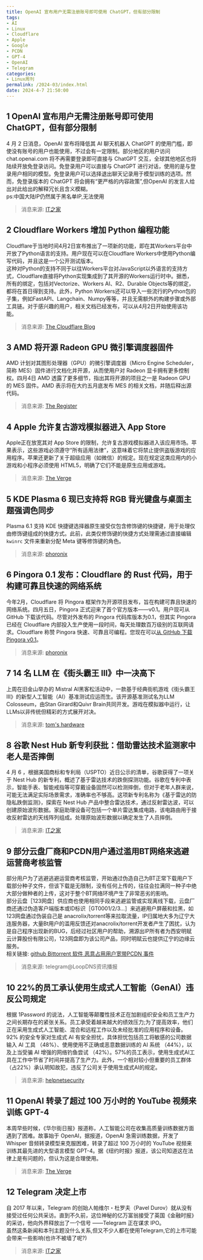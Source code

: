 ```yaml
---
title: OpenAI 宣布用户无需注册账号即可使用 ChatGPT，但有部分限制
tags: 
- AI
- Linux
- Cloudflare
- Apple
- Google
- PCDN
- GPT-4
- OpenAI
- Telegram
categories: 
- Linux周刊
permalink: /2024-03/index.html
date: 2024-4-7 21:50:00
---
```


## 1 OpenAI 宣布用户无需注册账号即可使用 ChatGPT，但有部分限制
4 月 2 日消息，OpenAI 宣布将降低其 AI 聊天机器人 ChatGPT 的使用门槛，即使没有账号的用户也能使用，不过会有一定限制。部分地区的用户访问 chat.openai.com 将不再需要登录即可直接与 ChatGPT 交互，全球其他地区也将陆续开放免登录访问。免登录用户可以直接与 ChatGPT 进行对话，使用的是与登录用户相同的模型。免登录用户可以选择退出聊天记录用于模型训练的选项。然而，免登录版本的 ChatGPT 将会拥有“更严格的内容政策”,但OpenAI 的发言人给出对此给出的解释冗长且含义模糊。   
ps:中国大陆IP仍然属于黑名单IP,无法使用   
> 消息来源: [IT之家](https://www.ithome.com/0/759/538.htm)


## 2 Cloudflare Workers 增加 Python 编程功能
Cloudflare于当地时间4月2日宣布推出了一项新的功能，即在其Workers平台中开放了Python语言的支持。用户现在可以在Cloudflare Workers中使用Python编写代码，并且这是一个公开测试版本。   
这种对Python的支持不同于以往Workers平台对JavaScript以外语言的支持方式，Cloudflare直接将Python实现集成到了其开源的Workers运行时中。据悉，所有的绑定，包括对Vectorize、Workers AI、R2、Durable Objects等的绑定，都将在首日得到支持。此外，Python Workers还可以导入一些流行的Python包的子集，例如FastAPI、Langchain、Numpy等等，并且无需额外的构建步骤或外部工具链。对于感兴趣的用户，相关文档已经发布，可以从4月2日开始使用该功能。
> 消息来源: [The Cloudflare Blog](https://blog.cloudflare.com/python-workers)


## 3 AMD 将开源 Radeon GPU 微引擎调度器固件
AMD 计划对其图形处理器（GPU）的微引擎调度器（Micro Engine Scheduler，简称 MES）固件进行文档化并开源，从而使用户对 Radeon 显卡拥有更多控制权。四月4日 AMD 透露了更多细节，指出其将开源的项目之一是 Radeon GPU 的 MES 固件。AMD 表示将在大约五月底发布 MES 的相关文档，并随后释出源代码。
> 消息来源: [The Register](https://www.theregister.com/2024/04/05/amd_mes_open_source/)


## 4 Apple 允许复古游戏模拟器进入 App Store
Apple正在放宽其对 App Store 的限制，允许复古游戏模拟器进入该应用市场。苹果表示，这些游戏必须遵守“所有适用法律”，这意味着它将禁止提供盗版游戏的应用程序。苹果还更新了关于超级应用（如微信）的规定。现在规定这类应用内的小游戏和小程序必须使用 HTML5，明确了它们不能是原生应用或游戏。
> 消息来源: [The Verge](https://www.theverge.com/2024/4/5/24122341/apple-app-store-game-emulators-super-apps)


## 5 KDE Plasma 6 现已支持将 RGB 背光键盘与桌面主题强调色同步
Plasma 6.1 支持 KDE 快捷键选择器原生接受仅包含修饰键的快捷键，用于处理仅由修饰键组成的快捷方式。此前，此类仅修饰键的快捷方式处理需通过直接编辑 `kwinrc` 文件来重新分配 Meta 键等修饰键的角色。
> 消息来源: [phoronix](https://www.phoronix.com/news/KDE-Plasma-6-RGB-Backlit-Accent)


## 6 Pingora 0.1 发布：Cloudflare 的 Rust 代码，用于构建可靠且快速的网络系统
今年2月，Cloudflare 将 Pingora 框架作为开源项目发布，旨在构建可靠且快速的网络系统。四月五日，Pingora 正式迎来了首个官方版本——v0.1。用户现可从 GitHub 下载该代码。尽管对外发布的 Pingora 代码库版本为0.1，但其实 Pingora 已经在 Cloudflare 内部投入生产使用一段时间，每天处理数百万级别的互联网请求。Cloudflare 称赞 Pingora 快速、可靠且可编程。您现在可以[从 GitHub 下载 Pingora v0.1](https://github.com/cloudflare/pingora)。
> 消息来源: [phoronix](https://www.phoronix.com/news/Cloudflare-Pingora-0.1)


## 7 14 名 LLM 在《街头霸王 III》中一决高下
上周在旧金山举办的 Mistral AI黑客松活动中，一款基于经典街机游戏《街头霸王III》的新型人工智能（AI）基准测试应运而生。该开源基准测试名为LLM Colosseum，由Stan Girard和Quivr Brain共同开发。游戏在模拟器中运行，让LLMs以非传统但精彩的方式展开对决。
> 消息来源: [tom's hardware](https://www.tomshardware.com/tech-industry/artificial-intelligence/fourteen-llms-fight-it-out-in-street-fighter-iii-ai-showdown-finds-out-which-models-make-the-best-street-fighters)


## 8 谷歌 Nest Hub 新专利获批：借助雷达技术监测家中老人是否摔倒
4 月 6 ，根据美国商标和专利局（USPTO）近日公示的清单，谷歌获得了一项关于 Nest Hub 的新专利，概述了基于雷达技术的跌倒探测功能。谷歌在专利中表示，智能手表、智能戒指等可穿戴设备固然可以检测摔倒，但对于老年人群来说，可能无法满足实际场景需求，准确率也不够高。这项新专利名称为《基于雷达的防隐私跌倒监测》，探索在 Nest Hub 产品中整合雷达技术，通过反射雷达波，可以创建原始波形数据。家庭助理设备可包括一个单片雷达集成电路，该电路由用于接收反射雷达的天线阵列组成。处理原始波形数据以确定发生了人员摔倒。
> 消息来源: [IT之家](https://www.ithome.com/0/760/220.htm)


## 9 部分云盘厂商和PCDN用户通过滥用BT网络来逃避运营商考核监管
部分用户为了逃避逃避运营商考核监管，开始通过伪造自己为BT正常下载用户下载部分种子文件，但该下载是无限制，没有任何上传的，往往会拉满同一种子中绝大部分做种者的上传，这对于整个BT网络环境产生了非常恶劣的影响。   
部分云盘［123网盘］供应商也使用相同手段来逃避监管或实现离线下载，云盘厂商还通过伪造客户端版本或ID标识［GT0001/2/3…］来逃避用户屏蔽和拉黑，如123网盘通过伪装自己是 anacrolix/torrent等来拉取流量，IP归属地大多为辽宁大连服务器，大量Bt用户的滥用反馈还对anacrolix/torrent开发者产生了困扰，认为是自己程序出现新的BUG，后经过社区用户的帮助，溯源出IP所有者为西安明赋云计算股份有限公司，123网盘即为该公司产品，同时明赋云也提供辽宁的边缘云服务。   
相关链接: [github Bittorrent 软件 恶意占用用户宽带PCDN 事件](https://zhuanlan.zhihu.com/p/690737125)
> 消息来源: telegram@LoopDNS资讯播报


## 10 22%的员工承认使用生成式人工智能（GenAI）违反公司规定
根据 1Password 的说法，人工智能等颠覆性技术正在加剧组织安全和员工生产力之间长期存在的紧张关系。员工承受着越来越大的绩效压力;为了提高效率，他们正在采用生成式人工智能、混合和远程工作以及未经批准的应用程序和设备。92% 的安全专家对生成式 AI 有安全担忧，具体担忧包括员工将敏感的公司数据输入 AI 工具 （48%）、使用使用不正确或恶意数据训练的 AI 系统 （44%），以及上当受骗 AI 增强的网络钓鱼尝试 （42%）。57%的员工表示，使用生成式AI工具在工作中节省了时间并提高了生产力。此外，一个相对较小但重要的员工群体（占22%）承认明知故犯，违反了公司关于使用生成式AI的规定。
> 消息来源: [helpnetsecurity](https://www.helpnetsecurity.com/2024/04/05/employee-security-productivity-balance/)


## 11 OpenAI 转录了超过 100 万小时的 YouTube 视频来训练 GPT-4
本周早些时候，《华尔街日报》报道称，人工智能公司在收集高质量训练数据方面遇到了困难。故事始于 OpenAI，据报道，OpenAI 急需训练数据，开发了 Whisper 音频转录模型来克服困难，转录了超过 100 万小时的 YouTube 视频来训练其最先进的大型语言模型 GPT-4。据《纽约时报》报道，该公司知道这在法律上是有问题的，但认为这是合理使用。
> 消息来源: [The Verge](https://www.theverge.com/2024/4/6/24122915/openai-youtube-transcripts-gpt-4-training-data-google)


## 12 Telegram 决定上市
自 2017 年以来，Telegram 的创始人帕维尔・杜罗夫（Pavel Durov）就从没有接受过任何公共采访。直到不久前，这位神秘的亿万富翁接受了英国《金融时报》的采访，他向外界释放出了一个信号 ——Telegram 正在谋求 IPO。   
虽然这条新闻和本刊主题没什么关系,但又不少人都在使用Telegram,它的上市可能会带来一些影响(也许不被墙了呢?)
> 消息来源: [IT之家](https://www.ithome.com/0/760/367.htm)

